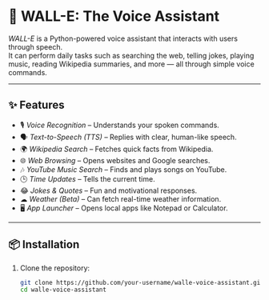 # 🤖 WALL-E: The Voice Assistant

*WALL-E* is a Python-powered voice assistant that interacts with users through speech.  
It can perform daily tasks such as searching the web, telling jokes, playing music, reading Wikipedia summaries, and more — all through simple voice commands.  

---

## ✨ Features
- 🎙 *Voice Recognition* – Understands your spoken commands.  
- 🗣 *Text-to-Speech (TTS)* – Replies with clear, human-like speech.  
- 🌍 *Wikipedia Search* – Fetches quick facts from Wikipedia.  
- 🌐 *Web Browsing* – Opens websites and Google searches.  
- 🎶 *YouTube Music Search* – Finds and plays songs on YouTube.  
- 🕒 *Time Updates* – Tells the current time.  
- 😂 *Jokes & Quotes* – Fun and motivational responses.  
- ☁ *Weather (Beta)* – Can fetch real-time weather information.  
- 🖥 *App Launcher* – Opens local apps like Notepad or Calculator.  

---



## 📦 Installation

1. Clone the repository:
   ```bash
   git clone https://github.com/your-username/walle-voice-assistant.git
   cd walle-voice-assistant
